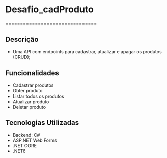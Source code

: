 
# Desafio_cadProduto
===============================

## Descrição

- Uma API com endpoints para cadastrar, atualizar e apagar os produtos (CRUD);

## Funcionalidades

- Cadastrar produtos
- Obter produto
- Listar todos os produtos
- Atualizar produto
- Deletar produto

## Tecnologias Utilizadas

- Backend: C#
- ASP.NET Web Forms
- .NET CORE
- .NET6


